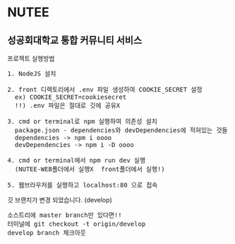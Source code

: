 NUTEE
=========
성공회대학교 통합 커뮤니티 서비스
---------
프로젝트 실행방법

<pre>
1. NodeJS 설치

2. front 디렉토리에서 .env 파일 생성하여 COOKIE_SECRET 설정
  ex) COOKIE_SECRET=cookiesecret
  !!) .env 파일은 절대로 깃에 공유X

3. cmd or terminal로 npm 실행하여 의존성 설치
  package.json - dependencies와 devDependencies에 적혀있는 것들 설치
  dependencies -> npm i oooo
  devDependencies -> npm i -D oooo

4. cmd or terminal에서 npm run dev 실행
  (NUTEE-WEB폴더에서 실행X  front폴더에서 실행!)

5. 웹브라우저를 실행하고 localhost:80 으로 접속
</pre> 


깃 브랜치가 변경 되었습니다. (develop)

<pre>
소스트리에 master branch만 있다면!!
터미널에 git checkout -t origin/develop 
develop branch 체크아웃
</pre>
